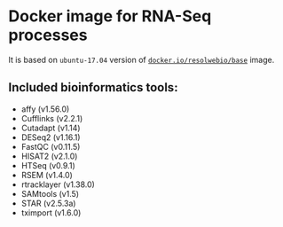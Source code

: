 # Docker image for RNA-Seq processes

It is based on `ubuntu-17.04` version of [`docker.io/resolwebio/base`](
https://hub.docker.com/r/resolwebio/base/) image.

Included bioinformatics tools:
------------------------------
* affy (v1.56.0)
* Cufflinks (v2.2.1)
* Cutadapt (v1.14)
* DESeq2 (v1.16.1)
* FastQC (v0.11.5)
* HISAT2 (v2.1.0)
* HTSeq (v0.9.1)
* RSEM (v1.4.0)
* rtracklayer (v1.38.0)
* SAMtools (v1.5)
* STAR (v2.5.3a)
* tximport (v1.6.0)
